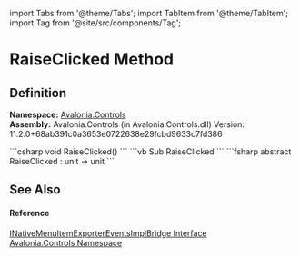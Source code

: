 import Tabs from '@theme/Tabs'; 
import TabItem from '@theme/TabItem'; 
import Tag from '@site/src/components/Tag'; 

# RaiseClicked Method




## Definition
**Namespace:** <a href="N_Avalonia_Controls">Avalonia.Controls</a>  
**Assembly:** Avalonia.Controls (in Avalonia.Controls.dll) Version: 11.2.0+68ab391c0a3653e0722638e29fcbd9633c7fd386

<Tabs groupId="api-code-preview">
<TabItem value="csharp" label="C#">
```csharp
void RaiseClicked()
```
</TabItem>
<TabItem value="vb" label="VB">
```vb
Sub RaiseClicked
```
</TabItem>
<TabItem value="fsharp" label="F#">
```fsharp
abstract RaiseClicked : unit -> unit 
```
</TabItem>
</Tabs>



## See Also


#### Reference
<a href="T_Avalonia_Controls_INativeMenuItemExporterEventsImplBridge">INativeMenuItemExporterEventsImplBridge Interface</a>  
<a href="N_Avalonia_Controls">Avalonia.Controls Namespace</a>  
